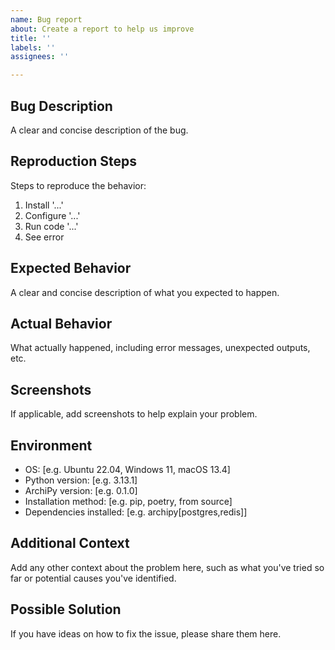 ```yaml
---
name: Bug report
about: Create a report to help us improve
title: ''
labels: ''
assignees: ''

---
```


## Bug Description
A clear and concise description of the bug.

## Reproduction Steps
Steps to reproduce the behavior:
1. Install '...'
2. Configure '...' 
3. Run code '...'
4. See error

## Expected Behavior
A clear and concise description of what you expected to happen.

## Actual Behavior
What actually happened, including error messages, unexpected outputs, etc.

## Screenshots
If applicable, add screenshots to help explain your problem.

## Environment
 - OS: [e.g. Ubuntu 22.04, Windows 11, macOS 13.4]
 - Python version: [e.g. 3.13.1]
 - ArchiPy version: [e.g. 0.1.0]
 - Installation method: [e.g. pip, poetry, from source]
 - Dependencies installed: [e.g. archipy[postgres,redis]]

## Additional Context
Add any other context about the problem here, such as what you've tried so far or potential causes you've identified.

## Possible Solution
If you have ideas on how to fix the issue, please share them here.
